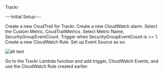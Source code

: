 Trackr

---Initial Setup---

Create a new CoudTrail for Trackr.
Create a new CloudWatch alarm. Select the Custom Metric, CoudTrailMetrics. Select Metric Name, SecurityGroupEventCount. Trigger when SecurityGroupEventCount is >= 1. Create a new CloudWatch Rule. Set up Event Source as so:

![alt text](https://github.com/Optum/ChaoSlingr/blob/trackr_documentation/docs/trackr-rule.png)

Go to the Trackr Lambda function and add trigger, CloudWatch Events, and use the CloudWatch Rule created earlier.
